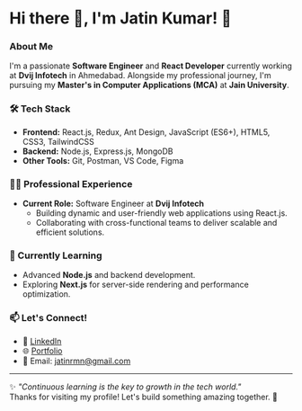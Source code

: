 # Hi there 👋, I'm Jatin Kumar! 🚀

### About Me
I'm a passionate **Software Engineer** and **React Developer** currently working at **Dvij Infotech** in Ahmedabad. Alongside my professional journey, I'm pursuing my **Master's in Computer Applications (MCA)** at **Jain University**.

### 🛠️ Tech Stack
- **Frontend:** React.js, Redux, Ant Design, JavaScript (ES6+), HTML5, CSS3, TailwindCSS
- **Backend:** Node.js, Express.js, MongoDB
- **Other Tools:** Git, Postman, VS Code, Figma

### 👨‍💻 Professional Experience
- **Current Role:** Software Engineer at **Dvij Infotech**
  - Building dynamic and user-friendly web applications using React.js.
  - Collaborating with cross-functional teams to deliver scalable and efficient solutions.

### 🌱 Currently Learning
- Advanced **Node.js** and backend development.
- Exploring **Next.js** for server-side rendering and performance optimization.

### 📫 Let's Connect!
- 💼 [LinkedIn](https://www.linkedin.com/in/jatin-ramani-115436258/)
- 🌐 [Portfolio](#) 
- 📧 Email: jatinrmn@gmail.com

---

✨ *"Continuous learning is the key to growth in the tech world."*  
Thanks for visiting my profile! Let's build something amazing together. 🚀
